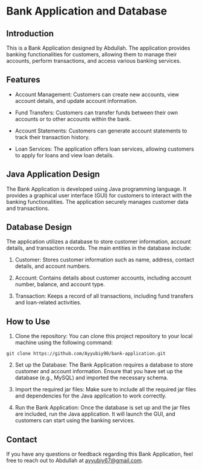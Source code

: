 # Bank Application and Database

## Introduction

This is a Bank Application designed by Abdullah. The application provides banking functionalities for customers, allowing them to manage their accounts, perform transactions, and access various banking services.

## Features

- Account Management: Customers can create new accounts, view account details, and update account information.

- Fund Transfers: Customers can transfer funds between their own accounts or to other accounts within the bank.

- Account Statements: Customers can generate account statements to track their transaction history.

- Loan Services: The application offers loan services, allowing customers to apply for loans and view loan details.

## Java Application Design

The Bank Application is developed using Java programming language. It provides a graphical user interface (GUI) for customers to interact with the banking functionalities. The application securely manages customer data and transactions.

## Database Design

The application utilizes a database to store customer information, account details, and transaction records. The main entities in the database include:

1. Customer: Stores customer information such as name, address, contact details, and account numbers.

2. Account: Contains details about customer accounts, including account number, balance, and account type.

3. Transaction: Keeps a record of all transactions, including fund transfers and loan-related activities.

## How to Use

1. Clone the repository: You can clone this project repository to your local machine using the following command:

```
git clone https://github.com/Ayyubiy90/bank-application.git
```

2. Set up the Database: The Bank Application requires a database to store customer and account information. Ensure that you have set up the database (e.g., MySQL) and imported the necessary schema.

3. Import the required jar files: Make sure to include all the required jar files and dependencies for the Java application to work correctly.

4. Run the Bank Application: Once the database is set up and the jar files are included, run the Java application. It will launch the GUI, and customers can start using the banking services.

## Contact

If you have any questions or feedback regarding this Bank Application, feel free to reach out to Abdullah at ayyubiy67@gmail.com.
